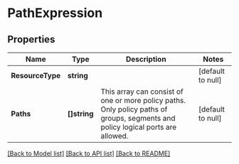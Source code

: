 # PathExpression

## Properties
Name | Type | Description | Notes
------------ | ------------- | ------------- | -------------
**ResourceType** | **string** |  | [default to null]
**Paths** | **[]string** | This array can consist of one or more policy paths. Only policy paths of groups, segments and policy logical ports are allowed. | [default to null]

[[Back to Model list]](../README.md#documentation-for-models) [[Back to API list]](../README.md#documentation-for-api-endpoints) [[Back to README]](../README.md)

